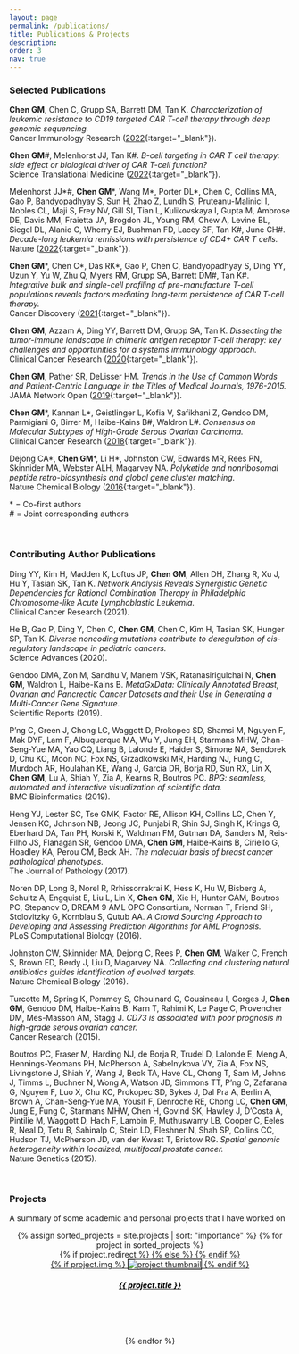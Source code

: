 ```yaml
---
layout: page
permalink: /publications/
title: Publications & Projects
description:
order: 3
nav: true
---
```


### Selected Publications

**Chen GM**, Chen C, Grupp SA, Barrett DM, Tan K. _Characterization of leukemic resistance to CD19 targeted CAR T-cell therapy through deep genomic sequencing._  
Cancer Immunology Research ([2022](https://aacrjournals.org/cancerimmunolres/article/doi/10.1158/2326-6066.CIR-22-0095/709811/Characterization-of-leukemic-resistance-to-CD19){:target="\_blank"}).

**Chen GM**#, Melenhorst JJ, Tan K#. _B-cell targeting in CAR T cell therapy: side effect or biological driver of CAR T-cell function?_  
Science Translational Medicine ([2022](https://www.science.org/doi/10.1126/scitranslmed.abn3353){:target="\_blank"}).

Melenhorst JJ\*#, **Chen GM**\*, Wang M\*, Porter DL\*, Chen C, Collins MA, Gao P, Bandyopadhyay S, Sun H, Zhao Z, Lundh S, Pruteanu-Malinici I, Nobles CL, Maji S, Frey NV, Gill SI, Tian L, Kulikovskaya I, Gupta M, Ambrose DE, Davis MM, Fraietta JA, Brogdon JL, Young RM, Chew A, Levine BL, Siegel DL, Alanio C, Wherry EJ, Bushman FD, Lacey SF, Tan K#, June CH#. _Decade-long leukemia remissions with persistence of CD4+ CAR T cells._  
Nature ([2022](https://www.nature.com/articles/s41586-021-04390-6){:target="\_blank"}).

**Chen GM**\*, Chen C\*, Das RK\*, Gao P, Chen C, Bandyopadhyay S, Ding YY, Uzun Y, Yu W, Zhu Q, Myers RM, Grupp SA, Barrett DM#, Tan K#. _Integrative bulk and single-cell profiling of pre-manufacture T-cell populations reveals factors mediating long-term persistence of CAR T-cell therapy._  
Cancer Discovery ([2021](https://cancerdiscovery.aacrjournals.org/content/11/9/2186.full){:target="\_blank"}).

**Chen GM**, Azzam A, Ding YY, Barrett DM, Grupp SA, Tan K. _Dissecting the tumor-immune landscape in chimeric antigen receptor T-cell therapy: key challenges and opportunities for a systems immunology approach._  
Clinical Cancer Research ([2020](https://clincancerres.aacrjournals.org/content/26/14/3505.full){:target="\_blank"}).

**Chen GM**, Pather SR, DeLisser HM. _Trends in the Use of Common Words and Patient-Centric Language in the Titles of Medical Journals, 1976-2015._  
JAMA Network Open ([2019](https://jamanetwork.com/journals/jamanetworkopen/article-abstract/2728629){:target="\_blank"}).

**Chen GM**\*, Kannan L\*, Geistlinger L, Kofia V, Safikhani Z, Gendoo DM, Parmigiani G, Birrer M, Haibe-Kains B#, Waldron L#. _Consensus on Molecular Subtypes of High-Grade Serous Ovarian Carcinoma._  
Clinical Cancer Research ([2018](https://clincancerres.aacrjournals.org/content/24/20/5037.full){:target="\_blank"}).

Dejong CA\*, **Chen GM**\*, Li H\*, Johnston CW, Edwards MR, Rees PN, Skinnider MA, Webster ALH, Magarvey NA. _Polyketide and nonribosomal peptide retro-biosynthesis and global gene cluster matching._  
Nature Chemical Biology ([2016](https://www.nature.com/articles/nchembio.2188){:target="\_blank"}).

\* = Co-first authors  
\# = Joint corresponding authors

<br/>

### Contributing Author Publications

Ding YY, Kim H, Madden K, Loftus JP, **Chen GM**, Allen DH, Zhang R, Xu J, Hu Y, Tasian SK, Tan K. _Network Analysis Reveals Synergistic Genetic Dependencies for Rational Combination Therapy in Philadelphia Chromosome-like Acute Lymphoblastic Leukemia._  
Clinical Cancer Research (2021).

He B, Gao P, Ding Y, Chen C, **Chen GM**, Chen C, Kim H, Tasian SK, Hunger SP, Tan K. _Diverse noncoding mutations contribute to deregulation of cis-regulatory landscape in pediatric cancers._  
Science Advances (2020).

Gendoo DMA, Zon M, Sandhu V, Manem VSK, Ratanasirigulchai N, **Chen GM**, Waldron L, Haibe-Kains B. _MetaGxData: Clinically Annotated Breast, Ovarian and Pancreatic Cancer Datasets and their Use in Generating a Multi-Cancer Gene Signature._  
Scientific Reports (2019).

P’ng C, Green J, Chong LC, Waggott D, Prokopec SD, Shamsi M, Nguyen F, Mak DYF, Lam F, Albuquerque MA, Wu Y, Jung EH, Starmans MHW, Chan-Seng-Yue MA, Yao CQ, Liang B, Lalonde E, Haider S, Simone NA, Sendorek D, Chu KC, Moon NC, Fox NS, Grzadkowski MR, Harding NJ, Fung C, Murdoch AR, Houlahan KE, Wang J, Garcia DR, Borja RD, Sun RX, Lin X, **Chen GM**, Lu A, Shiah Y, Zia A, Kearns R, Boutros PC. _BPG: seamless, automated and interactive visualization of scientific data._  
BMC Bioinformatics (2019).

Heng YJ, Lester SC, Tse GMK, Factor RE, Allison KH, Collins LC, Chen Y, Jensen KC, Johnson NB, Jeong JC, Punjabi R, Shin SJ, Singh K, Krings G, Eberhard DA, Tan PH, Korski K, Waldman FM, Gutman DA, Sanders M, Reis-Filho JS, Flanagan SR, Gendoo DMA, **Chen GM**, Haibe-Kains B, Ciriello G, Hoadley KA, Perou CM, Beck AH. _The molecular basis of breast cancer pathological phenotypes._  
The Journal of Pathology (2017). 

Noren DP, Long B, Norel R, Rrhissorrakrai K, Hess K, Hu W, Bisberg A, Schultz A, Engquist E, Liu L, Lin X, **Chen GM**, Xie H, Hunter GAM, Boutros PC, Stepanov O, DREAM 9 AML OPC Consortium, Norman T, Friend SH, Stolovitzky G, Kornblau S, Qutub AA. _A Crowd Sourcing Approach to Developing and Assessing Prediction Algorithms for AML Prognosis._  
PLoS Computational Biology (2016).

Johnston CW, Skinnider MA, Dejong C, Rees P, **Chen GM**, Walker C, French S, Brown ED, Berdy J, Liu D, Magarvey NA. _Collecting and clustering natural antibiotics guides identification of evolved targets._  
Nature Chemical Biology (2016).

Turcotte M, Spring K, Pommey S, Chouinard G, Cousineau I, Gorges J, **Chen GM**, Gendoo DM, Haibe-Kains B, Karn T, Rahimi K, Le Page C, Provencher DM, Mes-Masson AM, Stagg J. _CD73 is associated with poor prognosis in high-grade serous ovarian cancer._  
Cancer Research (2015). 

Boutros PC, Fraser M, Harding NJ, de Borja R, Trudel D, Lalonde E, Meng A, Hennings-Yeomans PH, McPherson A, Sabelnykova VY, Zia A, Fox NS, Livingstone J, Shiah Y, Wang J, Beck TA, Have CL, Chong T, Sam M, Johns J, Timms L, Buchner N, Wong A, Watson JD, Simmons TT, P’ng C, Zafarana G, Nguyen F, Luo X, Chu KC, Prokopec SD, Sykes J, Dal Pra A, Berlin A, Brown A, Chan-Seng-Yue MA, Yousif F, Denroche RE, Chong LC, **Chen GM**, Jung E, Fung C, Starmans MHW, Chen H, Govind SK, Hawley J, D’Costa A, Pintilie M, Waggott D, Hach F, Lambin P, Muthuswamy LB, Cooper C, Eeles R, Neal D, Tetu B, Sahinalp C, Stein LD, Fleshner N, Shah SP, Collins CC, Hudson TJ, McPherson JD, van der Kwast T, Bristow RG. _Spatial genomic heterogeneity within localized, multifocal prostate cancer._  
Nature Genetics (2015).

<br/>

### Projects

A summary of some academic and personal projects that I have worked on

<center>
<div class="projects grid">
  {% assign sorted_projects = site.projects | sort: "importance" %}
  {% for project in sorted_projects %}
  <div class="grid-item">
    {% if project.redirect %}
    <a href="{{ project.redirect }}" target="_blank">
    {% else %}
    <a href="{{ project.url | relative_url }}">
    {% endif %}
      <div class="card hoverable">
        {% if project.img %}
        <img style="border:1px solid black;" src="{{ project.img | relative_url }}" alt="project thumbnail">
        {% endif %}
        <div class="card-body" style="height: 100px">
          <h5 class="card-title text" style="color:black">{{ project.title }}</h5>
          <!-- <p class="card-text">{{ project.description }}</p> -->
          <!-- <div class="row ml-1 mr-1 p-0">
          </div> -->
        </div>
      </div>
    </a>
  </div>
{% endfor %}
</div>
</center>
